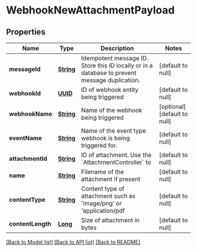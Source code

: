# WebhookNewAttachmentPayload
## Properties

Name | Type | Description | Notes
------------ | ------------- | ------------- | -------------
**messageId** | [**String**](string) | Idempotent message ID. Store this ID locally or in a database to prevent message duplication. | [default to null]
**webhookId** | [**UUID**](UUID) | ID of webhook entity being triggered | [default to null]
**webhookName** | [**String**](string) | Name of the webhook being triggered | [optional] [default to null]
**eventName** | [**String**](string) | Name of the event type webhook is being triggered for. | [default to null]
**attachmentId** | [**String**](string) | ID of attachment. Use the &#x60;AttachmentController&#x60; to | [default to null]
**name** | [**String**](string) | Filename of the attachment if present | [default to null]
**contentType** | [**String**](string) | Content type of attachment such as &#39;image/png&#39; or &#39;application/pdf | [default to null]
**contentLength** | [**Long**](long) | Size of attachment in bytes | [default to null]

[[Back to Model list]](../README#documentation-for-models) [[Back to API list]](../README#documentation-for-api-endpoints) [[Back to README]](../README)

